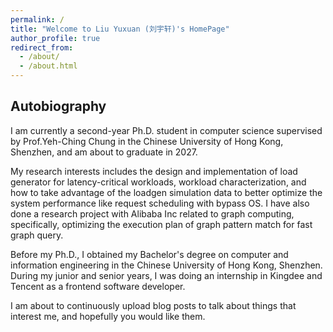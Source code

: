 ```yaml
---
permalink: /
title: "Welcome to Liu Yuxuan (刘宇轩)'s HomePage"
author_profile: true
redirect_from: 
  - /about/
  - /about.html
---
```


## Autobiography

I am currently a second-year Ph.D. student in computer science supervised by Prof.Yeh-Ching Chung in the Chinese University of Hong Kong, Shenzhen, and am about to graduate in 2027.

My research interests includes the design and implementation of load generator for latency-critical workloads, workload characterization, and how to take advantage of the loadgen simulation data to better optimize the system performance like request scheduling with bypass OS. I have also done a research project with Alibaba Inc related to graph computing, specifically, optimizing the execution plan of graph pattern match for fast graph query.

Before my Ph.D., I obtained my Bachelor's degree on computer and information engineering in the Chinese University of Hong Kong, Shenzhen. During my junior and senior years, I was doing an internship in Kingdee and Tencent as a frontend software developer.

I am about to continuously upload blog posts to talk about things that interest me, and hopefully you would like them.
